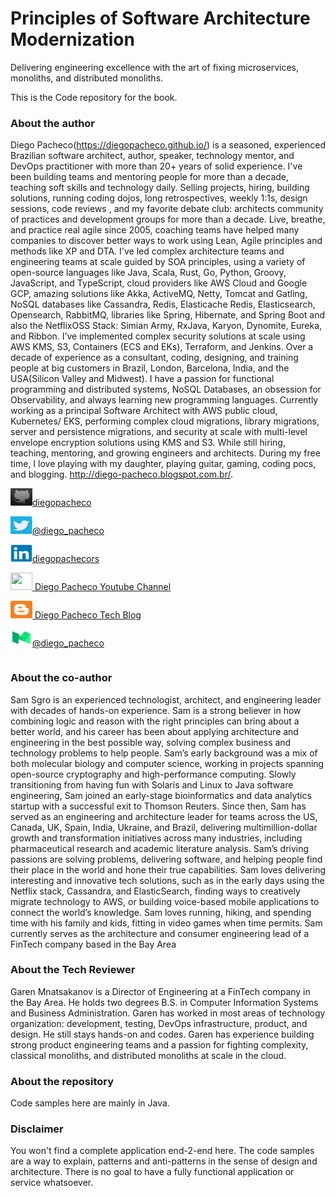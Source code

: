 # Principles of Software Architecture Modernization
Delivering engineering excellence with the art of fixing microservices, monoliths, and distributed monoliths. <br/>

This is the Code repository for the book. <br/>

### About the author

Diego Pacheco(https://diegopacheco.github.io/) is a seasoned, experienced Brazilian software architect,
author, speaker, technology mentor, and DevOps practitioner with more than 20+ years of
solid experience. I've been building teams and mentoring people for more than a decade,
teaching soft skills and technology daily. Selling projects, hiring, building solutions,
running coding dojos, long retrospectives, weekly 1:1s, design sessions, code reviews
, and my favorite debate club: architects community of practices and development groups
for more than a decade. Live, breathe, and practice real agile since 2005, coaching teams
have helped many companies to discover better ways to work using Lean, Agile principles and
methods like XP and DTA. I've led complex architecture teams and engineering teams at
scale guided by SOA principles, using a variety of open-source languages like Java, Scala,
Rust, Go, Python, Groovy, JavaScript, and TypeScript, cloud providers like AWS Cloud and
Google GCP, amazing solutions like Akka, ActiveMQ, Netty, Tomcat and Gatling, NoSQL
databases like Cassandra, Redis, Elasticache Redis, Elasticsearch, Opensearch, RabbitMQ,
libraries like Spring, Hibernate, and Spring Boot and also the NetflixOSS Stack: Simian
Army, RxJava, Karyon, Dynomite, Eureka, and Ribbon. I’ve implemented complex security
solutions at scale using AWS KMS, S3, Containers (ECS and EKs), Terraform, and Jenkins.
Over a decade of experience as a consultant, coding, designing, and training people at big
customers in Brazil, London, Barcelona, India, and the USA(Silicon Valley and Midwest).
I have a passion for functional programming and distributed systems, NoSQL Databases,
an obsession for Observability, and always learning new programming languages.
Currently working as a principal Software Architect with AWS public cloud, Kubernetes/
EKS, performing complex cloud migrations, library migrations, server and persistence
migrations, and security at scale with multi-level envelope encryption solutions using KMS
and S3. While still hiring, teaching, mentoring, and growing engineers and architects.
During my free time, I love playing with my daughter, playing guitar, gaming, coding
pocs, and blogging. http://diego-pacheco.blogspot.com.br/.

<table>
<tr>
<p><img src="https://raw.githubusercontent.com/diegopacheco/diegopacheco.github.io/master/images/github-logo.png" alt=""  width="35" height="28" /><a href="https://github.com/diegopacheco/">diegopacheco</a></p>
<p><img src="https://raw.githubusercontent.com/diegopacheco/diegopacheco.github.io/master/images/twitter-logo.png" alt="" width="35" height="28" /><a href="https://twitter.com/diego_pacheco">@diego_pacheco</a></p>
<p><img src="https://raw.githubusercontent.com/diegopacheco/diegopacheco.github.io/master/images/linkedin-logo.png" alt="" width="35" height="28" /><a href="https://br.linkedin.com/in/diegopachecors">diegopachecors</a></p>
</tr>
<tr>
<p><img src="https://cdn1.iconfinder.com/data/icons/logotypes/32/youtube-512.png" alt=""  width="35" height="28" /><a href="https://tinyurl.com/diegopacheco"> Diego Pacheco Youtube Channel</a></p>
<p><img src="https://raw.githubusercontent.com/diegopacheco/diegopacheco.github.io/master/images/blogger-logo.png" alt="" width="35" height="28" /><a href="http://diego-pacheco.blogspot.com.br/"> Diego Pacheco Tech Blog</a></p>
<p><img src="https://raw.githubusercontent.com/diegopacheco/diegopacheco.github.io/master/images/medium_logo.png" alt="" width="35" height="28" /><a href="https://diego-pacheco.medium.com/">@diego_pacheco</a></p>
</tr>
</table>

### About the co-author

Sam Sgro is an experienced technologist, architect, and engineering leader
with decades of hands-on experience. Sam is a strong believer in how combining logic and
reason with the right principles can bring about a better world, and his career has been
about applying architecture and engineering in the best possible way, solving complex
business and technology problems to help people.
Sam’s early background was a mix of both molecular biology and computer science,
working in projects spanning open-source cryptography and high-performance computing.
Slowly transitioning from having fun with Solaris and Linux to Java software engineering,
Sam joined an early-stage bioinformatics and data analytics startup with a successful
exit to Thomson Reuters. Since then, Sam has served as an engineering and architecture
leader for teams across the US, Canada, UK, Spain, India, Ukraine, and Brazil, delivering
multimillion-dollar growth and transformation initiatives across many industries,
including pharmaceutical research and academic literature analysis.
Sam’s driving passions are solving problems, delivering software, and helping people find
their place in the world and hone their true capabilities. Sam loves delivering interesting
and innovative tech solutions, such as in the early days using the Netflix stack, Cassandra,
and ElasticSearch, finding ways to creatively migrate technology to AWS, or building
voice-based mobile applications to connect the world’s knowledge. Sam loves running,
hiking, and spending time with his family and kids, fitting in video games when time
permits.
Sam currently serves as the architecture and consumer engineering lead of a FinTech
company based in the Bay Area

### About the Tech Reviewer

Garen Mnatsakanov is a Director of Engineering at a FinTech company in the Bay Area.
He holds two degrees B.S. in Computer Information Systems and Business Administration.
Garen has worked in most areas of technology organization: development, testing, DevOps
infrastructure, product, and design. He still stays hands-on and codes. Garen has experience
building strong product engineering teams and a passion for fighting complexity, classical
monoliths, and distributed monoliths at scale in the cloud.

### About the repository

Code samples here are mainly in Java. 

### Disclaimer

You won't find a complete application end-2-end here. The code samples are a way to explain, patterns and anti-patterns in the sense of design and architecture. There is no goal to have a fully functional application or service whatsoever.
